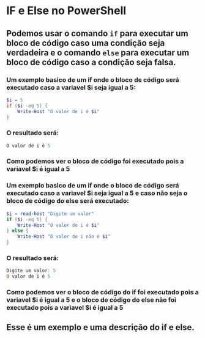 # IF e Else no PowerShell
## Podemos usar o comando `if` para executar um bloco de código caso uma condição seja verdadeira e o comando `else` para executar um bloco de código caso a condição seja falsa.

### Um exemplo basico de um if onde o bloco de código será executado caso a variavel $i seja igual a 5:

```powershell
$i = 5
if ($i -eq 5) {
    Write-Host "O valor de i é $i"
}
```

### O resultado será:

```powershell
O valor de i é 5
```

### Como podemos ver o bloco de código foi executado pois a variavel $i é igual a 5

### Um exemplo basico de um if onde o bloco de código será executado caso a variavel $i seja igual a 5 e caso não seja o bloco de código do else será executado:

```powershell
$i = read-host "Digite um valor"
if ($i -eq 5) {
    Write-Host "O valor de i é $i"
} else {
    Write-Host "O valor de i não é $i"
}
```

### O resultado será:

```powershell
Digite um valor: 5
O valor de i é 5
```

### Como podemos ver o bloco de código do if foi executado pois a variavel $i é igual a 5 e o bloco de código do else não foi executado pois a variavel $i é igual a 5

## Esse é um exemplo e uma descrição do if e else. 

